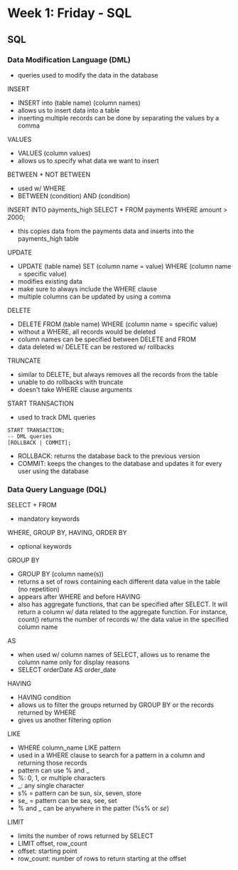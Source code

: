 # Week 1: Friday - SQL
## SQL
### Data Modification Language (DML)
- queries used to modify the data in the database  

INSERT
- INSERT into (table name) (column names)
- allows us to insert data into a table
- inserting multiple records can be done by separating the values by a comma  

VALUES
- VALUES (column values)
- allows us to specify what data we want to insert  

BETWEEN + NOT BETWEEN
- used w/ WHERE
- BETWEEN (condition) AND (condition)  

INSERT INTO payments_high SELECT * FROM payments WHERE amount > 2000;
- this copies data from the payments data and inserts into the payments_high table  

UPDATE
- UPDATE (table name) SET (column name = value) WHERE (column name = specific value)
- modifies existing data
- make sure to always include the WHERE clause
- multiple columns can be updated by using a comma  

DELETE
- DELETE FROM (table name) WHERE (column name = specific value)
- without a WHERE, all records would be deleted
- column names can be specified between DELETE and FROM
- data deleted w/ DELETE can be restored w/ rollbacks

TRUNCATE
- similar to DELETE, but always removes all the records from the table
- unable to do rollbacks with truncate
- doesn't take WHERE clause arguments  

START TRANSACTION
- used to track DML queries
```
START TRANSACTION;
-- DML queries
[ROLLBACK | COMMIT];
```
- ROLLBACK: returns the database back to the previous version
- COMMIT: keeps the changes to the database and updates it for every user using the database  

### Data Query Language (DQL)
SELECT + FROM
- mandatory keywords  

WHERE, GROUP BY, HAVING, ORDER BY
- optional keywords  

GROUP BY
- GROUP BY (column name(s))
- returns a set of rows containing each different data value in the table (no repetition)
- appears after WHERE and before HAVING
- also has aggregate functions, that can be specified after SELECT. It will return a column w/ data related to the aggregate function. For instance, count() returns the number of records w/ the data value in the specified column name  

AS
- when used w/ column names of SELECT, allows us to rename the column name only for display reasons
- SELECT orderDate AS order_date  

HAVING
- HAVING condition
- allows us to filter the groups returned by GROUP BY or the records returned by WHERE
- gives us another filtering option  

LIKE
- WHERE column_name LIKE pattern
- used in a WHERE clause to search for a pattern in a column and returning those records
- pattern can use % and _
- %: 0, 1, or multiple characters
- _: any single character
- s% = pattern can be sun, six, seven, store
- se_ = pattern can be sea, see, set
- % and _ can be anywhere in the patter (%s% or _se_)  

LIMIT
- limits the number of rows returned by SELECT
- LIMIT offset, row_count
- offset: starting point
- row_count: number of rows to return starting at the offset